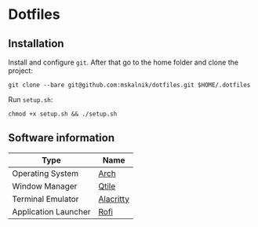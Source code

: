 # Dotfiles

## Installation

Install and configure `git`. After that go to the home folder and clone the project:

`git clone --bare git@github.com:mskalnik/dotfiles.git $HOME/.dotfiles`

Run `setup.sh`:

`chmod +x setup.sh && ./setup.sh`

## Software information

| Type                  | Name                                          |
|-----------------------|-----------------------------------------------|
| Operating System      | [Arch](https://archlinux.org/)                |
| Window Manager        | [Qtile](http://www.qtile.org/)                |
| Terminal Emulator     | [Alacritty](https://alacritty.org/)           |
| Application Launcher  | [Rofi](https://github.com/davatorium/rofi)    |
